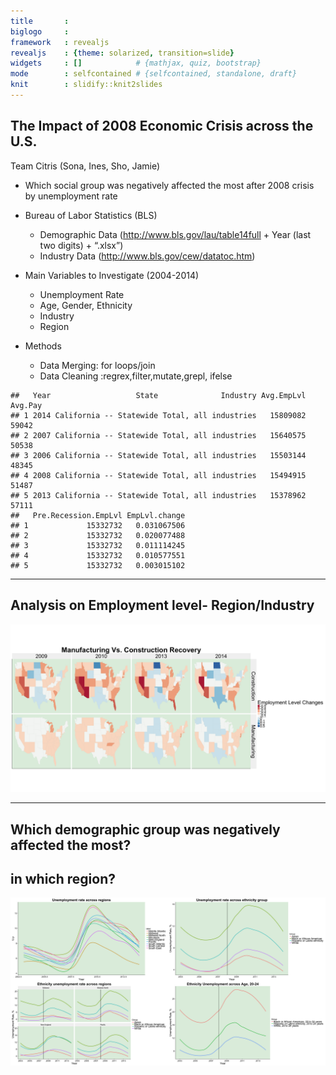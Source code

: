 ```yaml
---
title       :
biglogo     : 
framework   : revealjs
revealjs    : {theme: solarized, transition=slide}
widgets     : []            # {mathjax, quiz, bootstrap}
mode        : selfcontained # {selfcontained, standalone, draft}
knit        : slidify::knit2slides
--- 
```





## The Impact of 2008 Economic Crisis across the U.S.
Team Citris (Sona, Ines, Sho, Jamie)

* Which social group was negatively affected the most after 2008 crisis by unemployment rate
  
* Bureau of Labor Statistics (BLS)
  + Demographic Data
    (http://www.bls.gov/lau/table14full + Year (last two digits) + “.xlsx”)
  + Industry Data
    (http://www.bls.gov/cew/datatoc.htm)

* Main Variables to Investigate (2004-2014)
  + Unemployment Rate
  + Age, Gender, Ethnicity
  + Industry
  + Region
  
* Methods
  + Data Merging: for loops/join
  + Data Cleaning :regrex,filter,mutate,grepl, ifelse
  









```
##   Year                   State              Industry Avg.EmpLvl Avg.Pay
## 1 2014 California -- Statewide Total, all industries   15809082   59042
## 2 2007 California -- Statewide Total, all industries   15640575   50538
## 3 2006 California -- Statewide Total, all industries   15503144   48345
## 4 2008 California -- Statewide Total, all industries   15494915   51487
## 5 2013 California -- Statewide Total, all industries   15378962   57111
##   Pre.Recession.EmpLvl EmpLvl.change
## 1             15332732   0.031067506
## 2             15332732   0.020077488
## 3             15332732   0.011114245
## 4             15332732   0.010577551
## 5             15332732   0.003015102
```

---
## Analysis on Employment level- Region/Industry

![plot of chunk unnamed-chunk-4](figure/unnamed-chunk-4-1.png)




---

## Which demographic group was negatively affected the most?       
## in which region? 
![plot of chunk unnamed-chunk-6](figure/unnamed-chunk-6-1.png)



